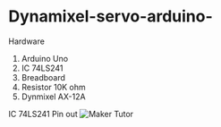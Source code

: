 # Dynamixel-servo-arduino-

Hardware
1. Arduino Uno
2. IC 74LS241
3. Breadboard
4. Resistor 10K ohm
5. Dynmixel AX-12A

IC 74LS241 Pin out
![Maker Tutor](https://2.bp.blogspot.com/-nuNAjKlgayQ/Wm7tyYVYPdI/AAAAAAABANE/v7TxKCNlVEY0X7RibNVjAiODyK7_aQHuQCLcBGAs/w400-h354/74LS241-634933661703906250.jpg)
